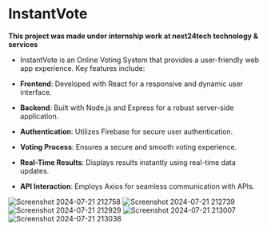# InstantVote
**This project was made under internship work at next24tech technology & services**

- InstantVote is an Online Voting System that provides a user-friendly web app experience. Key features include:

- **Frontend**: Developed with React for a responsive and dynamic user interface.
- **Backend**: Built with Node.js and Express for a robust server-side application.
- **Authentication**: Utilizes Firebase for secure user authentication.
- **Voting Process**: Ensures a secure and smooth voting experience.
- **Real-Time Results**: Displays results instantly using real-time data updates.
- **API Interaction**: Employs Axios for seamless communication with APIs.

![Screenshot 2024-07-21 212758](https://github.com/user-attachments/assets/f4c3f8d1-91a3-4e08-9fe8-722e9b843bf5)
![Screenshot 2024-07-21 212739](https://github.com/user-attachments/assets/f5e3739b-b095-4df6-a745-84d89868f8ce)
![Screenshot 2024-07-21 212929](https://github.com/user-attachments/assets/ddb7bd37-132d-452a-9542-3b36832c1f9b)
![Screenshot 2024-07-21 213007](https://github.com/user-attachments/assets/a18abc55-4a6d-4db6-a4b4-57742ab84dce)
![Screenshot 2024-07-21 213038](https://github.com/user-attachments/assets/9a4ae538-52fe-4c29-9eca-4defb6e8252f)










